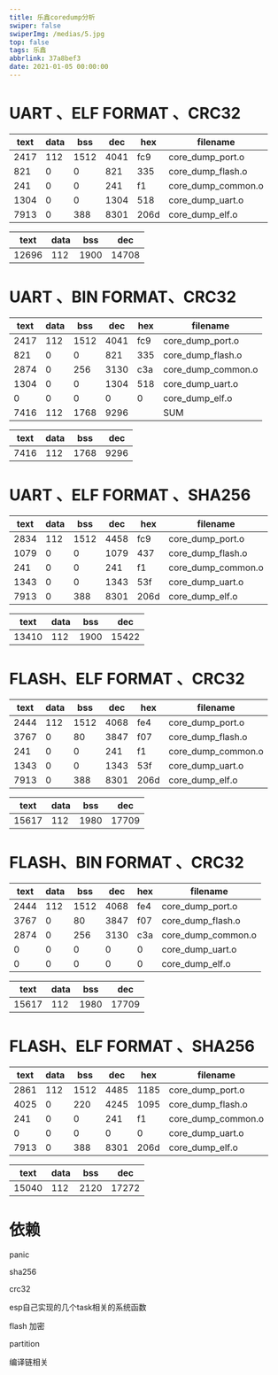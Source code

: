 ```yaml
---
title: 乐鑫coredump分析
swiper: false
swiperImg: /medias/5.jpg
top: false
tags: 乐鑫
abbrlink: 37a8bef3
date: 2021-01-05 00:00:00
---
```


# UART 、ELF FORMAT 、CRC32

| text | data | bss  | dec  | hex  | filename           |
| ---- | ---- | ---- | ---- | ---- | ------------------ |
| 2417 | 112  | 1512 | 4041 | fc9  | core_dump_port.o   |
| 821  | 0    | 0    | 821  | 335  | core_dump_flash.o  |
| 241  | 0    | 0    | 241  | f1   | core_dump_common.o |
| 1304 | 0    | 0    | 1304 | 518  | core_dump_uart.o   |
| 7913 | 0    | 388  | 8301 | 206d | core_dump_elf.o    |

| text  | data | bss  | dec   |
| ----- | ---- | ---- | ----- |
| 12696 | 112  | 1900 | 14708 |

# UART 、BIN FORMAT、CRC32

| text | data | bss  | dec  | hex  | filename           |
| ---- | ---- | ---- | ---- | ---- | ------------------ |
| 2417 | 112  | 1512 | 4041 | fc9  | core_dump_port.o   |
| 821  | 0    | 0    | 821  | 335  | core_dump_flash.o  |
| 2874 | 0    | 256  | 3130 | c3a  | core_dump_common.o |
| 1304 | 0    | 0    | 1304 | 518  | core_dump_uart.o   |
| 0    | 0    | 0    | 0    | 0    | core_dump_elf.o    |
| 7416 | 112  | 1768 | 9296 |      | SUM                |

| text | data | bss  | dec  |
| ---- | ---- | ---- | ---- |
| 7416 | 112  | 1768 | 9296 |

# UART 、ELF FORMAT 、SHA256

| text | data | bss  | dec  | hex  | filename           |
| ---- | ---- | ---- | ---- | ---- | ------------------ |
| 2834 | 112  | 1512 | 4458 | fc9  | core_dump_port.o   |
| 1079 | 0    | 0    | 1079 | 437  | core_dump_flash.o  |
| 241  | 0    | 0    | 241  | f1   | core_dump_common.o |
| 1343 | 0    | 0    | 1343 | 53f  | core_dump_uart.o   |
| 7913 | 0    | 388  | 8301 | 206d | core_dump_elf.o    |

| text  | data | bss  | dec   |
| ----- | ---- | ---- | ----- |
| 13410 | 112  | 1900 | 15422 |

# FLASH、ELF FORMAT 、CRC32

| text | data | bss  | dec  | hex  | filename           |
| ---- | ---- | ---- | ---- | ---- | ------------------ |
| 2444 | 112  | 1512 | 4068 | fe4  | core_dump_port.o   |
| 3767 | 0    | 80   | 3847 | f07  | core_dump_flash.o  |
| 241  | 0    | 0    | 241  | f1   | core_dump_common.o |
| 1343 | 0    | 0    | 1343 | 53f  | core_dump_uart.o   |
| 7913 | 0    | 388  | 8301 | 206d | core_dump_elf.o    |

| text  | data | bss  | dec   |
| ----- | ---- | ---- | ----- |
| 15617 | 112  | 1980 | 17709 |

# FLASH、BIN FORMAT 、CRC32

| text | data | bss  | dec  | hex  | filename           |
| ---- | ---- | ---- | ---- | ---- | ------------------ |
| 2444 | 112  | 1512 | 4068 | fe4  | core_dump_port.o   |
| 3767 | 0    | 80   | 3847 | f07  | core_dump_flash.o  |
| 2874 | 0    | 256  | 3130 | c3a  | core_dump_common.o |
| 0    | 0    | 0    | 0    | 0    | core_dump_uart.o   |
| 0    | 0    | 0    | 0    | 0    | core_dump_elf.o    |

| text  | data | bss  | dec   |
| ----- | ---- | ---- | ----- |
| 15617 | 112  | 1980 | 17709 |

# FLASH、ELF FORMAT 、SHA256

| text | data | bss  | dec  | hex  | filename           |
| ---- | ---- | ---- | ---- | ---- | ------------------ |
| 2861 | 112  | 1512 | 4485 | 1185 | core_dump_port.o   |
| 4025 | 0    | 220  | 4245 | 1095 | core_dump_flash.o  |
| 241  | 0    | 0    | 241  | f1   | core_dump_common.o |
| 0    | 0    | 0    | 0    | 0    | core_dump_uart.o   |
| 7913 | 0    | 388  | 8301 | 206d | core_dump_elf.o    |

| text  | data | bss  | dec   |
| ----- | ---- | ---- | ----- |
| 15040 | 112  | 2120 | 17272 |

# 依赖

panic

sha256

crc32

esp自己实现的几个task相关的系统函数

flash 加密

partition

编译链相关